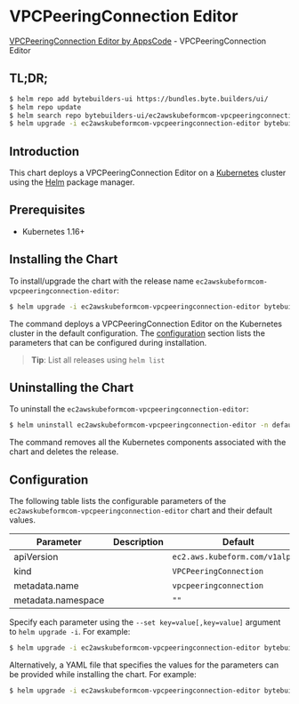 # VPCPeeringConnection Editor

[VPCPeeringConnection Editor by AppsCode](https://byte.builders) - VPCPeeringConnection Editor

## TL;DR;

```bash
$ helm repo add bytebuilders-ui https://bundles.byte.builders/ui/
$ helm repo update
$ helm search repo bytebuilders-ui/ec2awskubeformcom-vpcpeeringconnection-editor --version=v0.4.18
$ helm upgrade -i ec2awskubeformcom-vpcpeeringconnection-editor bytebuilders-ui/ec2awskubeformcom-vpcpeeringconnection-editor -n default --create-namespace --version=v0.4.18
```

## Introduction

This chart deploys a VPCPeeringConnection Editor on a [Kubernetes](http://kubernetes.io) cluster using the [Helm](https://helm.sh) package manager.

## Prerequisites

- Kubernetes 1.16+

## Installing the Chart

To install/upgrade the chart with the release name `ec2awskubeformcom-vpcpeeringconnection-editor`:

```bash
$ helm upgrade -i ec2awskubeformcom-vpcpeeringconnection-editor bytebuilders-ui/ec2awskubeformcom-vpcpeeringconnection-editor -n default --create-namespace --version=v0.4.18
```

The command deploys a VPCPeeringConnection Editor on the Kubernetes cluster in the default configuration. The [configuration](#configuration) section lists the parameters that can be configured during installation.

> **Tip**: List all releases using `helm list`

## Uninstalling the Chart

To uninstall the `ec2awskubeformcom-vpcpeeringconnection-editor`:

```bash
$ helm uninstall ec2awskubeformcom-vpcpeeringconnection-editor -n default
```

The command removes all the Kubernetes components associated with the chart and deletes the release.

## Configuration

The following table lists the configurable parameters of the `ec2awskubeformcom-vpcpeeringconnection-editor` chart and their default values.

|     Parameter      | Description |                  Default                   |
|--------------------|-------------|--------------------------------------------|
| apiVersion         |             | <code>ec2.aws.kubeform.com/v1alpha1</code> |
| kind               |             | <code>VPCPeeringConnection</code>          |
| metadata.name      |             | <code>vpcpeeringconnection</code>          |
| metadata.namespace |             | <code>""</code>                            |


Specify each parameter using the `--set key=value[,key=value]` argument to `helm upgrade -i`. For example:

```bash
$ helm upgrade -i ec2awskubeformcom-vpcpeeringconnection-editor bytebuilders-ui/ec2awskubeformcom-vpcpeeringconnection-editor -n default --create-namespace --version=v0.4.18 --set apiVersion=ec2.aws.kubeform.com/v1alpha1
```

Alternatively, a YAML file that specifies the values for the parameters can be provided while
installing the chart. For example:

```bash
$ helm upgrade -i ec2awskubeformcom-vpcpeeringconnection-editor bytebuilders-ui/ec2awskubeformcom-vpcpeeringconnection-editor -n default --create-namespace --version=v0.4.18 --values values.yaml
```
